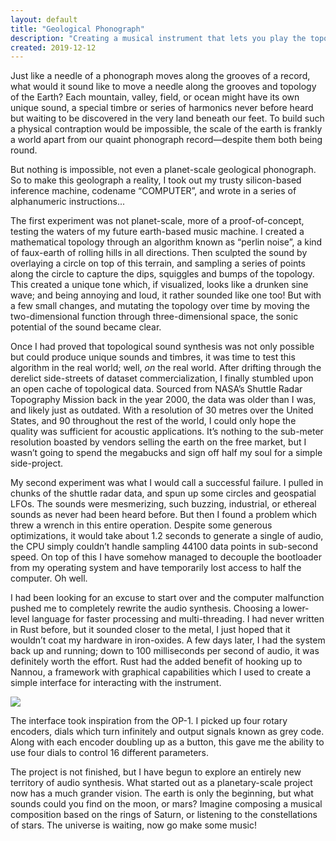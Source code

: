 ```yaml
---
layout: default
title: "Geological Phonograph"
description: "Creating a musical instrument that lets you play the topology of the Earth like a phonograph"
created: 2019-12-12
---
```


Just like a needle of a phonograph moves along the grooves of a record, what would it sound like to move a needle along the grooves and topology of the Earth? Each mountain, valley, field, or ocean might have its own unique sound, a special timbre or series of harmonics never before heard but waiting to be discovered in the very land beneath our feet. To build such a physical contraption would be impossible, the scale of the earth is frankly a world apart from our quaint phonograph record—despite them both being round.

But nothing is impossible, not even a planet-scale geological phonograph. So to make this geolograph a reality, I took out my trusty silicon-based inference machine, codename “COMPUTER”, and wrote in a series of alphanumeric instructions...

The first experiment was not planet-scale, more of a proof-of-concept, testing the waters of my future earth-based music machine. I created a mathematical topology through an algorithm known as “perlin noise”, a kind of faux-earth of rolling hills in all directions. Then sculpted the sound by overlaying a circle on top of this terrain, and sampling a series of points along the circle to capture the dips, squiggles and bumps of the topology. This created a unique tone which, if visualized, looks like a drunken sine wave; and being annoying and loud, it rather sounded like one too! But with a few small changes, and mutating the topology over time by moving the two-dimensional function through three-dimensional space, the sonic potential of the sound became clear.

Once I had proved that topological sound synthesis was not only possible but could produce unique sounds and timbres, it was time to test this algorithm in the real world; well, *on* the real world. After drifting through the derelict side-streets of dataset commercialization, I finally stumbled upon an open cache of topological data. Sourced from NASA’s Shuttle Radar Topography Mission back in the year 2000, the data was older than I was, and likely just as outdated. With a resolution of 30 metres over the United States, and 90 throughout the rest of the world, I could only hope the quality was sufficient for acoustic applications. It’s nothing to the sub-meter resolution boasted by vendors selling the earth on the free market, but I wasn’t going to spend the megabucks and sign off half my soul for a simple side-project.

My second experiment was what I would call a successful failure. I pulled in chunks of the shuttle radar data, and spun up some circles and geospatial LFOs. The sounds were mesmerizing, such buzzing, industrial, or ethereal sounds as never had been heard before. But then I found a problem which threw a wrench in this entire operation. Despite some generous optimizations, it would take about 1.2 seconds to generate a single of audio, the CPU simply couldn’t handle sampling 44100 data points in sub-second speed. On top of this I have somehow managed to decouple the bootloader from my operating system and have temporarily lost access to half the computer. Oh well.

I had been looking for an excuse to start over and the computer malfunction pushed me to completely rewrite the audio synthesis. Choosing a lower-level language for faster processing and multi-threading. I had never written in Rust before, but it sounded closer to the metal, I just hoped that it wouldn’t coat my hardware in iron-oxides. A few days later, I had the system back up and running; down to 100 milliseconds per second of audio, it was definitely worth the effort. Rust had the added benefit of hooking up to Nannou, a framework with graphical capabilities which I used to create a simple interface for interacting with the instrument.

![](/images/geological-phonograph.png)

The interface took inspiration from the OP-1. I picked up four rotary encoders, dials which turn infinitely and output signals known as grey code. Along with each encoder doubling up as a button, this gave me the ability to use four dials to control 16 different parameters.

The project is not finished, but I have begun to explore an entirely new territory of audio synthesis. What started out as a planetary-scale project now has a much grander vision. The earth is only the beginning, but what sounds could you find on the moon, or mars? Imagine composing a musical composition based on the rings of Saturn, or listening to the constellations of stars. The universe is waiting, now go make some music!